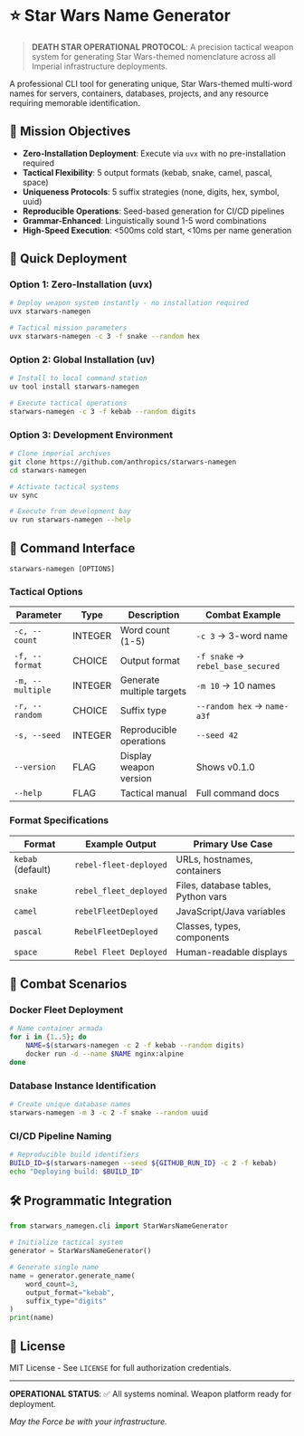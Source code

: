 # ⭐ Star Wars Name Generator

> **DEATH STAR OPERATIONAL PROTOCOL**: A precision tactical weapon system for generating Star Wars-themed nomenclature across all Imperial infrastructure deployments.

A professional CLI tool for generating unique, Star Wars-themed multi-word names for servers, containers, databases, projects, and any resource requiring memorable identification.

## 🎯 Mission Objectives

- **Zero-Installation Deployment**: Execute via `uvx` with no pre-installation required
- **Tactical Flexibility**: 5 output formats (kebab, snake, camel, pascal, space)
- **Uniqueness Protocols**: 5 suffix strategies (none, digits, hex, symbol, uuid)
- **Reproducible Operations**: Seed-based generation for CI/CD pipelines
- **Grammar-Enhanced**: Linguistically sound 1-5 word combinations
- **High-Speed Execution**: <500ms cold start, <10ms per name generation

## 🚀 Quick Deployment

### Option 1: Zero-Installation (uvx)
```bash
# Deploy weapon system instantly - no installation required
uvx starwars-namegen

# Tactical mission parameters
uvx starwars-namegen -c 3 -f snake --random hex
```

### Option 2: Global Installation (uv)
```bash
# Install to local command station
uv tool install starwars-namegen

# Execute tactical operations
starwars-namegen -c 3 -f kebab --random digits
```

### Option 3: Development Environment
```bash
# Clone imperial archives
git clone https://github.com/anthropics/starwars-namegen
cd starwars-namegen

# Activate tactical systems
uv sync

# Execute from development bay
uv run starwars-namegen --help
```

## 📡 Command Interface

```
starwars-namegen [OPTIONS]
```

### Tactical Options

| Parameter | Type | Description | Combat Example |
|-----------|------|-------------|----------------|
| `-c, --count` | INTEGER | Word count (1-5) | `-c 3` → 3-word name |
| `-f, --format` | CHOICE | Output format | `-f snake` → `rebel_base_secured` |
| `-m, --multiple` | INTEGER | Generate multiple targets | `-m 10` → 10 names |
| `-r, --random` | CHOICE | Suffix type | `--random hex` → `name-a3f` |
| `-s, --seed` | INTEGER | Reproducible operations | `--seed 42` |
| `--version` | FLAG | Display weapon version | Shows v0.1.0 |
| `--help` | FLAG | Tactical manual | Full command docs |

### Format Specifications

| Format | Example Output | Primary Use Case |
|--------|----------------|------------------|
| `kebab` (default) | `rebel-fleet-deployed` | URLs, hostnames, containers |
| `snake` | `rebel_fleet_deployed` | Files, database tables, Python vars |
| `camel` | `rebelFleetDeployed` | JavaScript/Java variables |
| `pascal` | `RebelFleetDeployed` | Classes, types, components |
| `space` | `Rebel Fleet Deployed` | Human-readable displays |

## 💫 Combat Scenarios

### Docker Fleet Deployment
```bash
# Name container armada
for i in {1..5}; do
    NAME=$(starwars-namegen -c 2 -f kebab --random digits)
    docker run -d --name $NAME nginx:alpine
done
```

### Database Instance Identification
```bash
# Create unique database names
starwars-namegen -m 3 -c 2 -f snake --random uuid
```

### CI/CD Pipeline Naming
```bash
# Reproducible build identifiers
BUILD_ID=$(starwars-namegen --seed ${GITHUB_RUN_ID} -c 2 -f kebab)
echo "Deploying build: $BUILD_ID"
```

## 🛠️ Programmatic Integration

```python
from starwars_namegen.cli import StarWarsNameGenerator

# Initialize tactical system
generator = StarWarsNameGenerator()

# Generate single name
name = generator.generate_name(
    word_count=3,
    output_format="kebab",
    suffix_type="digits"
)
print(name)
```

## 📄 License

MIT License - See `LICENSE` for full authorization credentials.

---

**OPERATIONAL STATUS**: ✅ All systems nominal. Weapon platform ready for deployment.

*May the Force be with your infrastructure.*
